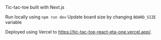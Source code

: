 Tic-tac-toe built with Next.js

Run locally using `npm run dev`
Update board size by changing `BOARD_SIZE` variable

Deployed using Vercel to https://tic-tac-toe-react-eta-one.vercel.app/.
